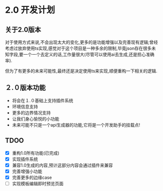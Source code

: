 # 2.0 开发计划

## 关于2.0版本

对于使用方式来说,不会出现太大的变化,更多的是功能增强以及完善现有逻辑;曾经考虑过放弃使用ts实现,感觉对于这个项目是一种多余的限制,毕竟json存在很多未知字段,要一个一个去定义的话,工作量很大(尽管可以使用ai去生成,还是担心准确率).

但为了有更多的未来可能性,最终还是决定使用ts来实现,顺便重构一下相关的逻辑.

## ２.０版本功能

- 将会在１.０基础上支持插件系统
- 环境信息支持
- 更多的边界情况支持
- 让我们身心愉悦的小功能
- 未来可能不只是一个api生成器的功能,它将是一个开发助手的挂载点!

## TDOO

- [x] 重构1.0所有功能(已完成)
- [x] 实现插件系统
- [x] 兼容1.0生成的内容,预计这部分内容会通过插件来兼容
- [x] 完善增强小功能
- [x] 完善更多的边缘case
- [ ] 实现模板编辑即时预览页面
